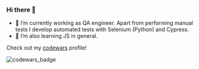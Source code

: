 ### Hi there 👋
- 🔭 I’m currently working as QA engineer. Apart from performing manual tests I develop automated tests with Selenium (Python) and Cypress.
- 🌱 I’m also learning JS in general.

Check out my [codewars](https://www.codewars.com/users/Krupenz) profile!

![codewars_badge](https://www.codewars.com/users/Krupenz/badges/large)
